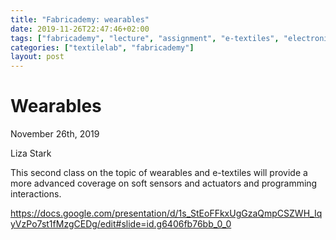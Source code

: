 ```yaml
---
title: "Fabricademy: wearables"
date: 2019-11-26T22:47:46+02:00
tags: ["fabricademy", "lecture", "assignment", "e-textiles", "electronics"]
categories: ["textilelab", "fabricademy"]
layout: post
---
```


# Wearables 

November 26th, 2019

Liza Stark

This second class on the topic of wearables and e-textiles will provide a more advanced coverage on soft sensors and actuators and programming interactions.

<https://docs.google.com/presentation/d/1s_StEoFFkxUgGzaQmpCSZWH_IqyVzPo7st1fMzgCEDg/edit#slide=id.g6406fb76bb_0_0>